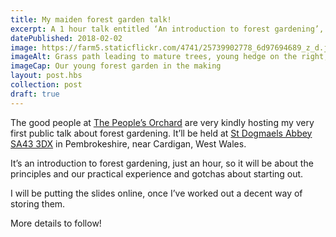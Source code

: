 ```yaml
---
title: My maiden forest garden talk!
excerpt: A 1 hour talk entitled ‘An introduction to forest gardening’, St Dogmaels Abbey, 7.30PM Friday 23rd February 2018, hosted by The People’s Orchard
datePublished: 2018-02-02
image: https://farm5.staticflickr.com/4741/25739902778_6d97694689_z_d.jpg
imageAlt: Grass path leading to mature trees, young hedge on the right, sheet mulch on the left
imageCap: Our young forest garden in the making
layout: post.hbs
collection: post
draft: true
---
```


The good people at [The People’s Orchard](https://www.facebook.com/peoplesorchardstdogs/) are very kindly hosting my very first public talk about forest gardening. It’ll be held at [St Dogmaels Abbey](http://www.stdogmaelsabbey.org.uk/contact.php) [SA43 3DX](https://binged.it/2DW5Hb0) in Pembrokeshire, near Cardigan, West Wales.

It’s an introduction to forest gardening, just an hour, so it will be about the principles and our practical experience and gotchas about starting out.

I will be putting the slides online, once I’ve worked out a decent way of storing them.

More details to follow!

